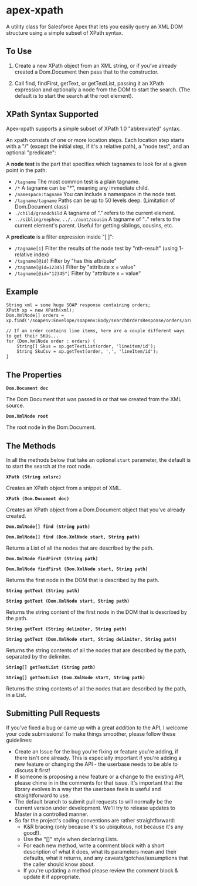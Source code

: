 # apex-xpath
A utility class for Salesforce Apex that lets you easily query an XML DOM structure using a simple subset of XPath syntax.

## To Use
1. Create a new XPath object from an XML string, or if you've already created a Dom.Document then pass that to the constructor.

1. Call find, findFirst, getText, or getTextList, passing it an XPath expression and optionally a node from the DOM to start the search. (The default is to start the search at the root element).

## XPath Syntax Supported
Apex-xpath supports a simple subset of XPath 1.0 "abbreviated" syntax.

An xpath consists of one or more location steps. Each location step starts with a "/" (except the initial step, if it's a relative path), a "node test", and an optional "predicate":

A **node test** is the part that specifies which tagnames to look for at a given point in the path:
* `/tagname`            The most common test is a plain tagname.
* `/*`	                A tagname can be "*", meaning any immediate child.
* `/namespace:tagname`	You can include a namespace in the node test.
* `/tagname/tagname`    Paths can be up to 50 levels deep. (Limitation of Dom.Document class)
* `./child/grandchild`	A tagname of "." refers to the current element.
* `../sibling/nephew`, `../../aunt/cousin`   A tagname of ".." refers to the current element's parent. Useful for getting siblings, cousins, etc.

A **predicate** is a filter expression inside "[ ]":
* `/tagname[1]`            Filter the results of the node test by "nth-result" (using 1-relative index)
* `/tagname[@id]`          Filter by "has this attribute"
* `/tagname[@id=12345]`    Filter by "attribute x = value"
* `/tagname[@id="12345"]`  Filter by "attribute x = value"

## Example
    String xml = some huge SOAP response containing orders;
    XPath xp = new XPath(xml);
    Dom.XmlNode[] orders = xp.find('/soapenv:Envelope/soapenv:Body/searchOrdersResponse/orders/order');

    // If an order contains line items, here are a couple different ways to get their SKUs...
    for (Dom.XmlNode order : orders) {
        String[] Skus = xp.getTextList(order, 'lineitem/id');
        String SkuCsv = xp.getText(order, ',', 'lineItem/id');
    }

## The Properties
**`Dom.Document doc`**

The Dom.Document that was passed in or that we created from the XML source.

**`Dom.XmlNode root`**

The root node in the Dom.Document.

## The Methods
In all the methods below that take an optional `start` parameter, the default is to start the search at the root node.

**`XPath (String xmlsrc)`**

Creates an XPath object from a snippet of XML.

**`XPath (Dom.Document doc)`**

Creates an XPath object from a Dom.Document object that you've already created.

**`Dom.XmlNode[] find (String path)`**

**`Dom.XmlNode[] find (Dom.XmlNode start, String path)`**

Returns a List of all the nodes that are described by the path. 

**`Dom.XmlNode findFirst (String path)`**

**`Dom.XmlNode findFirst (Dom.XmlNode start, String path)`**

Returns the first node in the DOM that is described by the path.

**`String getText (String path)`**

**`String getText (Dom.XmlNode start, String path)`**

Returns the string content of the first node in the DOM that is described by the path.

**`String getText (String delimiter, String path)`**

**`String getText (Dom.XmlNode start, String delimiter, String path)`**

Returns the string contents of all the nodes that are described by the path, separated by the delimiter.

**`String[] getTextList (String path)`**

**`String[] getTextList (Dom.XmlNode start, String path)`**

Returns the string contents of all the nodes that are described by the path, in a List.

## Submitting Pull Requests
If you've fixed a bug or came up with a great addition to the API, I welcome your code submissions! To make things smoother, please follow these guidelines:

- Create an Issue for the bug you're fixing or feature you're adding, if there isn't one already. This is especially important if you're adding a new feature or changing the API - the userbase needs to be able to discuss it first!
- If someone is proposing a new feature or a change to the existing API, please chime in in the comments for that issue. It's important that the library evolves in a way that the userbase feels is useful and straightforward to use.
- The default branch to submit pull requests to will normally be the current version under development. We'll try to release updates to Master in a controlled manner.
- So far the project's coding conventions are rather straightforward:
  - K&R bracing (only because it's so ubiquitous, not because it's any good!).
  - Use the "[]" style when declaring Lists.
  - For each new method, write a comment block with a short description of what it does, what its parameters mean and their defaults, what it returns, and any caveats/gotchas/assumptions that the caller should know about.
  - If you're updating a method please review the comment block & update it if appropriate.
